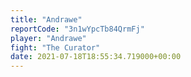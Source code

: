 ```yaml
---
title: "Andrawe"
reportCode: "3n1wYpcTb84QrmFj"
player: "Andrawe"
fight: "The Curator"
date: 2021-07-18T18:55:34.719000+00:00
---
```

